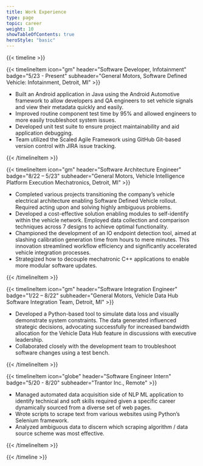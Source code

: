 ```yaml
--- 
title: Work Experience
type: page
topic: career
weight: 10
showTableOfContents: true
heroStyle: "basic"
--- 
```

{{< timeline >}}

{{< timelineItem icon="gm" header="Software Developer, Infotainment" badge="5/23 - Present" subheader="General Motors, Software Defined Vehicle: Infotainment, Detroit, MI" >}}

<ul>
  <li>Built an Android application in Java using the Android Automotive framework to allow developers and QA engineers to set vehicle signals and view their metadata quickly and easily.</li>
  <li>Improved routine component test time by 95% and allowed engineers to more easily troubleshoot system issues.</li>
  <li>Developed unit test suite to ensure project maintainability and aid application debugging.</li>
  <li>Team utilized the Scaled Agile Framework using GitHub Git-based version control with JIRA issue tracking.</li>
</ul>

{{< /timelineItem >}}

{{< timelineItem icon="gm" header="Software Architecture Engineer" badge="8/22 – 5/23" subheader="General Motors, Vehicle Intelligence Platform Execution Mechatronics, Detroit, MI" >}}

<ul>
  <li>Completed various projects transitioning the company’s vehicle electrical architecture enabling Software Defined Vehicle rollout. Required acting upon and solving highly ambiguous problems.</li>
  <li>Developed a cost-effective solution enabling modules to self-identify within the vehicle network. Employed data collection and comparison techniques across 7 designs to achieve optimal functionality.</li>
  <li>Championed the development of an IO endpoint detection tool, aimed at slashing calibration generation time from hours to mere minutes. This innovation streamlined workflow efficiency and significantly accelerated vehicle integration processes.</li>
  <li>Strategized how to decouple mechatronic C++ applications to enable more modular software updates.</li>
</ul>

{{< /timelineItem >}}

{{< timelineItem icon="gm" header="Software Integration Engineer" badge="1/22 – 8/22" subheader="General Motors, Vehicle Data Hub Software Integration Team, Detroit, MI" >}}

<ul>
  <li>Developed a Python-based tool to simulate data loss and visually demonstrate system constraints. The data generated influenced strategic decisions, advocating successfully for increased bandwidth allocation for the Vehicle Data Hub feature in discussions with executive leadership.</li>
  <li>Collaborated closely with the development team to troubleshoot software changes using a test bench.</li>
</ul>

{{< /timelineItem >}}

{{< timelineItem icon="globe" header="Software Engineer Intern" badge="5/20 - 8/20" subheader="Trantor Inc., Remote" >}}

<ul>
  <li>Managed automated data acquisition side of NLP ML application to identify technical and soft skills required given a specific career dynamically sourced from a diverse set of web pages.</li>
  <li>Wrote scripts to scrape text from various websites using Python’s Selenium framework.</li>
  <li>Analyzed ambiguous data to discern which scraping algorithm / data source scheme was most effective.</li>
</ul>

{{< /timelineItem >}}


{{< /timeline >}}